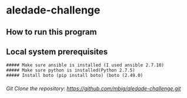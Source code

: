 # aledade-challenge

## How to run this program

## Local system prerequisites  

    ##### Make sure ansible is installed (I used ansible 2.7.10)  
    ##### Make sure python is installed(Python 2.7.5)
    ##### Install boto (pip install boto) (boto (2.49.0)
    

###### Git Clone the repository: https://github.com/mbig/aledade-challenge.git
